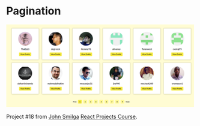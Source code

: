 # Pagination

<img src="./docs/18-pagination.png" width="500"/>

Project #18 from [John Smilga](https://github.com/john-smilga) [React Projects Course](https://www.udemy.com/course/react-tutorial-and-projects-course/).
